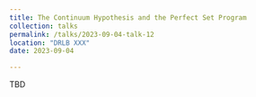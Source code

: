 ```yaml
---
title: The Continuum Hypothesis and the Perfect Set Program
collection: talks
permalink: /talks/2023-09-04-talk-12
location: "DRLB XXX"
date: 2023-09-04

---
```


TBD
